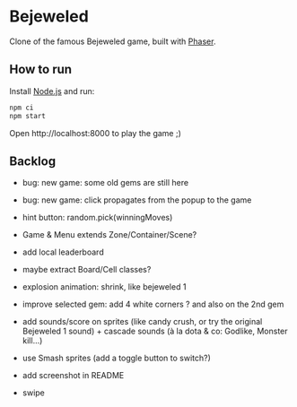 # Bejeweled

Clone of the famous Bejeweled game, built with [Phaser](https://github.com/photonstorm/phaser).

## How to run

Install [Node.js](https://nodejs.org/en/download) and run:

```bash
npm ci
npm start
```

Open http://localhost:8000 to play the game ;)

## Backlog

- bug: new game: some old gems are still here
- bug: new game: click propagates from the popup to the game

- hint button: random.pick(winningMoves)

- Game & Menu extends Zone/Container/Scene?

- add local leaderboard
- maybe extract Board/Cell classes?
- explosion animation: shrink, like bejeweled 1
- improve selected gem: add 4 white corners ? and also on the 2nd gem
- add sounds/score on sprites (like candy crush, or try the original Bejeweled 1 sound) + cascade sounds (à la dota & co: Godlike, Monster kill...)
- use Smash sprites (add a toggle button to switch?)
- add screenshot in README
- swipe
